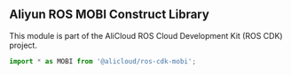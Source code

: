 ## Aliyun ROS MOBI Construct Library

This module is part of the AliCloud ROS Cloud Development Kit (ROS CDK) project.

```python
import * as MOBI from '@alicloud/ros-cdk-mobi';
```
